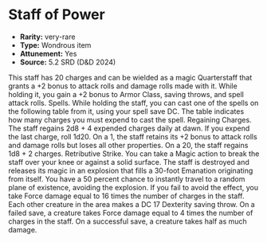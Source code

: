 
# Staff of Power

* **Rarity:** very-rare
* **Type:** Wondrous item
* **Attunement:** Yes
* **Source:** 5.2 SRD (D&D 2024)


This staff has 20 charges and can be wielded as a magic Quarterstaff that grants a +2 bonus to attack rolls and damage rolls made with it. While holding it, you gain a +2 bonus to Armor Class, saving throws, and spell attack rolls. Spells. While holding the staff, you can cast one of the spells on the following table from it, using your spell save DC. The table indicates how many charges you must expend to cast the spell. Regaining Charges. The staff regains 2d8 + 4 expended charges daily at dawn. If you expend the last charge, roll 1d20. On a 1, the staff retains its +2 bonus to attack rolls and damage rolls but loses all other properties. On a 20, the staff regains 1d8 + 2 charges. Retributive Strike. You can take a Magic action to break the staff over your knee or against a solid surface. The staff is destroyed and releases its magic in an explosion that fills a 30-foot Emanation originating from itself. You have a 50 percent chance to instantly travel to a random plane of existence, avoiding the explosion. If you fail to avoid the effect, you take Force damage equal to 16 times the number of charges in the staff. Each other creature in the area makes a DC 17 Dexterity saving throw. On a failed save, a creature takes Force damage equal to 4 times the number of charges in the staff. On a successful save, a creature takes half as much damage.
